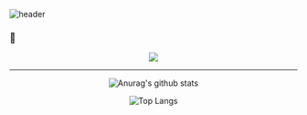 ![header](https://capsule-render.vercel.app/api?type=Waving&text=YounByungHyuk)
### 👋
<div align="center">

<img src="https://img.shields.io/badge/nodedotjs-#339933?style=flat&logo=nodedotjs&logoColor=339933"/>
<hr>

  
![Anurag's github stats](https://github-readme-stats.vercel.app/api?username=YounByungHyuk&show_icons=true&theme=default)



![Top Langs](https://github-readme-stats.vercel.app/api/top-langs/?username=YounByungHyuk&layout=compact&theme=default)



</div>















<!--
**YounByungHyuk/YounByungHyuk** is a ✨ _special_ ✨ repository because its `README.md` (this file) appears on your GitHub profile.




<img src="https://img.shields.io/badge/Python-3766AB?style=flat-square&logo=Python&logoColor=white"/></a>&nbsp 
Here are some ideas to get you started:

- 🔭 I’m currently working on ...
- 🌱 I’m currently learning ...
- 👯 I’m looking to collaborate on ...
- 🤔 I’m looking for help with ...
- 💬 Ask me about ...
- 📫 How to reach me: ...
- 😄 Pronouns: ...
- ⚡ Fun fact: ...
-->
